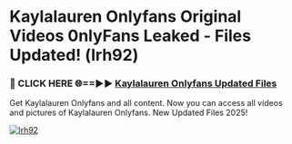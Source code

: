 # Kaylalauren Onlyfans Original Videos 0nlyFans Leaked - Files Updated! (lrh92)

<h3>🔴 CLICK HERE 🌐==►► <a href="https://tinyurl.com/ehrbuxhb" rel="nofollow">Kaylalauren Onlyfans Updated Files</a></h3>

Get Kaylalauren Onlyfans and all content. Now you can access all videos and pictures of Kaylalauren Onlyfans. New Updated Files 2025!

[![lrh92](https://i.imgur.com/lVYEuWS.gif)](https://tinyurl.com/ehrbuxhb)
